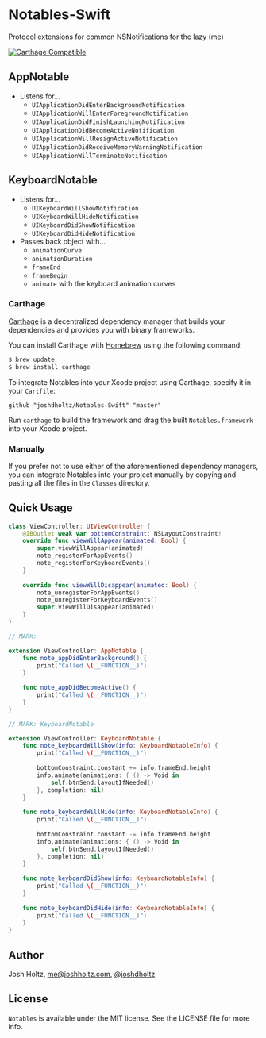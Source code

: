 # Notables-Swift
Protocol extensions for common NSNotifications for the lazy (me)

[![Carthage Compatible](https://img.shields.io/badge/Carthage-compatible-4BC51D.svg?style=flat)](https://github.com/Carthage/Carthage)

## AppNotable
- Listens for...
  - `UIApplicationDidEnterBackgroundNotification`
  - `UIApplicationWillEnterForegroundNotification`
  - `UIApplicationDidFinishLaunchingNotification`
  - `UIApplicationDidBecomeActiveNotification`
  - `UIApplicationWillResignActiveNotification`
  - `UIApplicationDidReceiveMemoryWarningNotification`
  - `UIApplicationWillTerminateNotification`

## KeyboardNotable
- Listens for...
  - `UIKeyboardWillShowNotification`
  - `UIKeyboardWillHideNotification`
  - `UIKeyboardDidShowNotification`
  - `UIKeyboardDidHideNotification`
- Passes back object with...
  - `animationCurve`
  - `animationDuration`
  - `frameEnd`
  - `frameBegin`
  - `animate` with the keyboard animation curves 

### Carthage

[Carthage](https://github.com/Carthage/Carthage) is a decentralized dependency manager that builds your dependencies and provides you with binary frameworks.

You can install Carthage with [Homebrew](http://brew.sh/) using the following command:

```bash
$ brew update
$ brew install carthage
```

To integrate Notables into your Xcode project using Carthage, specify it in your `Cartfile`:

```ogdl
github "joshdholtz/Notables-Swift" "master"
```

Run `carthage` to build the framework and drag the built `Notables.framework` into your Xcode project.

### Manually

If you prefer not to use either of the aforementioned dependency managers, you can integrate Notables into your project manually by copying and pasting all the files in the `Classes` directory.

## Quick Usage

```swift
class ViewController: UIViewController {
	@IBOutlet weak var bottomConstraint: NSLayoutConstraint!
	override func viewWillAppear(animated: Bool) {
		super.viewWillAppear(animated)
		note_registerForAppEvents()
		note_registerForKeyboardEvents()
	}
	
	override func viewWillDisappear(animated: Bool) {
		note_unregisterForAppEvents()
		note_unregisterForKeyboardEvents()
		super.viewWillDisappear(animated)
	}
}

// MARK: 

extension ViewController: AppNotable {
	func note_appDidEnterBackground() {
		print("Called \(__FUNCTION__)")
	}
	
	func note_appDidBecomeActive() {
		print("Called \(__FUNCTION__)")
	}
}

// MARK: KeyboardNotable

extension ViewController: KeyboardNotable {
	func note_keyboardWillShow(info: KeyboardNotableInfo) {
		print("Called \(__FUNCTION__)")
		
		bottomConstraint.constant += info.frameEnd.height
		info.animate(animations: { () -> Void in
			self.btnSend.layoutIfNeeded()
		}, completion: nil)
	}
	
	func note_keyboardWillHide(info: KeyboardNotableInfo) {
		print("Called \(__FUNCTION__)")
		
		bottomConstraint.constant -= info.frameEnd.height
		info.animate(animations: { () -> Void in
			self.btnSend.layoutIfNeeded()
		}, completion: nil)
	}
	
	func note_keyboardDidShow(info: KeyboardNotableInfo) {
		print("Called \(__FUNCTION__)")
	}
	
	func note_keyboardDidHide(info: KeyboardNotableInfo) {
		print("Called \(__FUNCTION__)")
	}
}
```

## Author

Josh Holtz, me@joshholtz.com, [@joshdholtz](https://twitter.com/joshdholtz)

## License

`Notables` is available under the MIT license. See the LICENSE file for more info.
